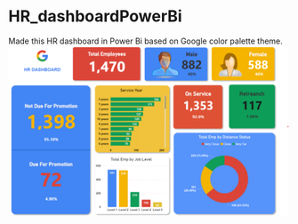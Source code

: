 # HR_dashboardPowerBi
Made this HR dashboard in Power Bi based on Google color palette theme.
![alt text](https://github.com/Aditya-x/HR_dashboardPowerBi/blob/main/FinalReport_googletheme.png)
